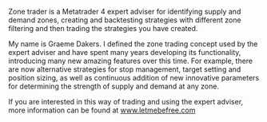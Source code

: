 Zone trader is a Metatrader 4 expert adviser for identifying supply and demand zones, creating and backtesting strategies with different zone filtering and then trading the strategies you have created.

My name is Graeme Dakers. I defined the zone trading concept used by the expert adviser and have spent many years developing its functionality, introducing many new amazing features over this time. For example, there are now alternative strategies for stop management, target setting and position sizing, as well as continuous addition of new innovative parameters for determining the strength of supply and demand at any zone.

If you are interested in this way of trading and using the expert adviser, more information can be found at www.letmebefree.com